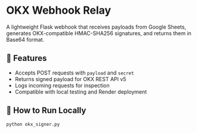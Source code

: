 # OKX Webhook Relay

A lightweight Flask webhook that receives payloads from Google Sheets, generates OKX-compatible HMAC-SHA256 signatures, and returns them in Base64 format.

## 🔧 Features
- Accepts POST requests with `payload` and `secret`
- Returns signed payload for OKX REST API v5
- Logs incoming requests for inspection
- Compatible with local testing and Render deployment

## 🚀 How to Run Locally
```bash
python okx_signer.py